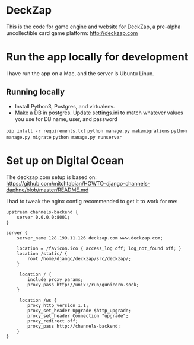 # DeckZap
This is the code for game engine and website for DeckZap, a pre-alpha uncollectible card game platform: http://deckzap.com

# Run the app locally for development

I have run the app on a Mac, and the server is Ubuntu Linux.

## Running locally

* Install Python3, Postgres, and virtualenv.
* Make a DB in postgres. Update settings.ini to match whatever values you use for DB name, user, and password

`pip intall -r requirements.txt`
`python manage.py makemigrations`
`python manage.py migrate`
`python manage.py runserver`

# Set up on Digital Ocean

The deckzap.com setup is based on: https://github.com/mitchtabian/HOWTO-django-channels-daphne/blob/master/README.md

I had to tweak the nginx config recommended to get it to work for me:

    upstream channels-backend {
        server 0.0.0.0:8001;
    }

    server {
        server_name 128.199.11.126 deckzap.com www.deckzap.com;

        location = /favicon.ico { access_log off; log_not_found off; }
        location /static/ {
            root /home/django/deckzap/src/deckzap/;
        }

         location / {
            include proxy_params;
            proxy_pass http://unix:/run/gunicorn.sock;
        }

         location /ws {
            proxy_http_version 1.1;
            proxy_set_header Upgrade $http_upgrade;
            proxy_set_header Connection "upgrade";
            proxy_redirect off;
            proxy_pass http://channels-backend;
        }
    }
